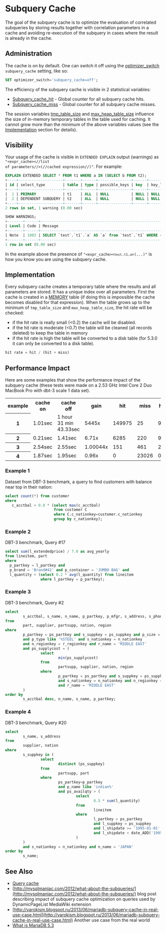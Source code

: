 # Subquery Cache

The goal of the subquery cache is to optimize the evaluation of correlated
subqueries by storing results together with correlation parameters in a cache
and avoiding re-execution of the subquery in cases where the result is already
in the cache.

## Administration

The cache is on by default. One can switch it off using the [optimizer_switch](/kb/en/server-system-variables/#optimizer_switch) `subquery_cache` setting, like so:

```sql
SET optimizer_switch='subquery_cache=off';
```

The efficiency of the subquery cache is visible in 2 statistical variables:

- [Subquery_cache_hit](/kb/en/server-status-variables/#subquery_cache_hit) - Global counter for all subquery cache hits.
- [Subquery_cache_miss](/kb/en/server-status-variables/#subquery_cache_miss) - Global counter for all subquery cache misses.

The session variables [tmp_table_size](/kb/en/server-system-variables/#tmp_table_size) and [max_heap_table_size](/kb/en/server-system-variables/#max_heap_table_size)
influence the size of in-memory temporary tables in the table used
for caching. It cannot grow more than the minimum of the above variables values
(see the [Implementation](#implementation) section for details).

## Visibility

Your usage of the cache is visible in `EXTENDED EXPLAIN` output (warnings) as
<code class="fixed" style="white-space:pre-wrap">"&lt;expr_cache&gt;&lt;//list of parameters//&gt;(//cached expression//)"</code>.
For example:

```sql
EXPLAIN EXTENDED SELECT * FROM t1 WHERE a IN (SELECT b FROM t2);
+----+--------------------+-------+------+---------------+------+---------+------+------+----------+-------------+
| id | select_type        | table | type | possible_keys | key  | key_len | ref  | rows | filtered | Extra       |
+----+--------------------+-------+------+---------------+------+---------+------+------+----------+-------------+
|  1 | PRIMARY            | t1    | ALL  | NULL          | NULL | NULL    | NULL |    2 |   100.00 | Using where |
|  2 | DEPENDENT SUBQUERY | t2    | ALL  | NULL          | NULL | NULL    | NULL |    2 |   100.00 | Using where |
+----+--------------------+-------+------+---------------+------+---------+------+------+----------+-------------+
2 rows in set, 1 warning (0.00 sec)

SHOW WARNINGS;
+-------+------+------------------------------------------------------------------------------------------------------------------------------------------------------------------------------------------------------------+
| Level | Code | Message                                                                                                                                                                                                    |
+-------+------+------------------------------------------------------------------------------------------------------------------------------------------------------------------------------------------------------------+
| Note  | 1003 | SELECT `test`.`t1`.`a` AS `a` from `test`.`t1` WHERE <expr_cache><`test`.`t1`.`a`>(<in_optimizer>(`test`.`t1`.`a`,<exists>(SELECT 1 FROM `test`.`t2` WHERE (<cache>(`test`.`t1`.`a`) = `test`.`t2`.`b`)))) |
+-------+------+------------------------------------------------------------------------------------------------------------------------------------------------------------------------------------------------------------+
1 row in set (0.00 sec)
```

In the example above the presence of
<code class="fixed" style="white-space:pre-wrap">"&lt;expr_cache&gt;&lt;`test`.`t1`.`a`&gt;(...)"</code> is how you know you are
using the subquery cache.

## Implementation

Every subquery cache creates a temporary table where the results and all
parameters are stored. It has a unique index over all parameters. First the
cache is created in a [MEMORY](/replication/optimization-and-tuning/query-optimizations/guiduuid-performance/mariadb/memory-storage-engine/) table (if doing this is impossible the cache becomes
disabled for that expression). When the table grows up to the minimum of
`tmp_table_size` and `max_heap_table_size`, the hit rate will be checked:

- if the hit rate is really small (&lt;0.2) the cache will be disabled.
- if the hit rate is moderate (&lt;0.7) the table will be cleaned (all records
  deleted) to keep the table in memory
- if the hit rate is high the table will be converted to a disk table
  (for 5.3.0 it can only be converted to a disk table).

```sql
hit rate = hit / (hit + miss)
```

## Performance Impact

Here are some examples that show the performance impact of the subquery cache
(these tests were made on a 2.53 GHz Intel Core 2 Duo MacBook Pro with dbt-3
scale 1 data set).

<table><tbody><tr><th>example</th><th>cache on</th><th>cache off</th><th>gain</th><th>hit</th><th>miss</th><th>hit rate</th></tr>
<tr><th>1</th><td>1.01sec</td><td>1 hour 31 min 43.33sec</td><td>5445x</td><td>149975</td><td>25</td><td>99.98%</td></tr>
<tr><th>2</th><td>0.21sec</td><td>1.41sec</td><td>6.71x</td><td>6285</td><td>220</td><td>96.6%</td></tr>
<tr><th>3</th><td>2.54sec</td><td>2.55sec</td><td>1.00044x</td><td>151</td><td>461</td><td>24.67%</td></tr>
<tr><th>4</th><td>1.87sec</td><td>1.95sec</td><td>0.96x</td><td>0</td><td>23026</td><td>0%</td></tr>
</tbody></table>

### Example 1

Dataset from DBT-3 benchmark, a query to find customers with balance near top in their nation:

```sql
select count(*) from customer 
where 
   c_acctbal > 0.8 * (select max(c_acctbal) 
                      from customer C 
                      where C.c_nationkey=customer.c_nationkey
                      group by c_nationkey);
```

### Example 2

DBT-3 benchmark, Query #17

```sql
select sum(l_extendedprice) / 7.0 as avg_yearly 
from lineitem, part 
where 
  p_partkey = l_partkey and 
  p_brand = 'Brand#42' and p_container = 'JUMBO BAG' and 
  l_quantity < (select 0.2 * avg(l_quantity) from lineitem 
                where l_partkey = p_partkey);
```

### Example 3

DBT-3 benchmark, Query #2

```sql
select
        s_acctbal, s_name, n_name, p_partkey, p_mfgr, s_address, s_phone, s_comment
from
        part, supplier, partsupp, nation, region
where
        p_partkey = ps_partkey and s_suppkey = ps_suppkey and p_size = 33
        and p_type like '%STEEL' and s_nationkey = n_nationkey
        and n_regionkey = r_regionkey and r_name = 'MIDDLE EAST'
        and ps_supplycost = (
                select
                        min(ps_supplycost)
                from
                        partsupp, supplier, nation, region
                where
                        p_partkey = ps_partkey and s_suppkey = ps_suppkey
                        and s_nationkey = n_nationkey and n_regionkey = r_regionkey
                        and r_name = 'MIDDLE EAST'
        )
order by
        s_acctbal desc, n_name, s_name, p_partkey;
```

### Example 4

DBT-3 benchmark, Query #20

```sql
select
        s_name, s_address
from
        supplier, nation
where
        s_suppkey in (
                select
                        distinct (ps_suppkey)
                from
                        partsupp, part
                where
                        ps_partkey=p_partkey
                        and p_name like 'indian%'
                        and ps_availqty > (
                                select
                                        0.5 * sum(l_quantity)
                                from
                                        lineitem
                                where
                                        l_partkey = ps_partkey
                                        and l_suppkey = ps_suppkey
                                        and l_shipdate >= '1995-01-01'
                                        and l_shipdate < date_ADD('1995-01-01',interval 1 year)
                                )
        )
        and s_nationkey = n_nationkey and n_name = 'JAPAN'
order by
        s_name;
```

## See Also

- [Query cache](/replication/optimization-and-tuning/buffers-caches-and-threads/query-cache/)
- [http://mysqlmaniac.com/2012/what-about-the-subqueries/](http://mysqlmaniac.com/2012/what-about-the-subqueries/) blog post describing impact of  subquery cache optimization on queries used by DynamicPageList MediaWiki extension
- [http://varokism.blogspot.ru/2013/06/mariadb-subquery-cache-in-real-use-case.html](http://varokism.blogspot.ru/2013/06/mariadb-subquery-cache-in-real-use-case.html) Another use case from the real world
- [What is MariaDB 5.3](/kb/en/what-is-mariadb-53/)